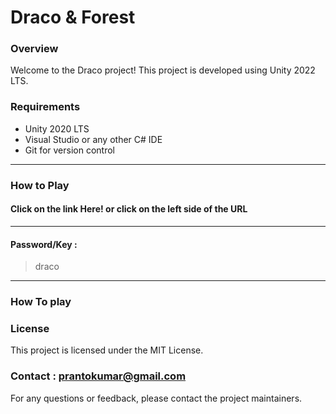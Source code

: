 # Draco & Forest

### Overview

Welcome to the Draco project! This project is developed using Unity 2022 LTS.

### Requirements

- Unity 2020 LTS
- Visual Studio or any other C# IDE
- Git for version control

---

### How to Play

#### Click on the link Here! or click on the left side of the URL

---

#### Password/Key :

> draco

---

### How To play

### License

This project is licensed under the MIT License.

### Contact : prantokumar@gmail.com

For any questions or feedback, please contact the project maintainers.